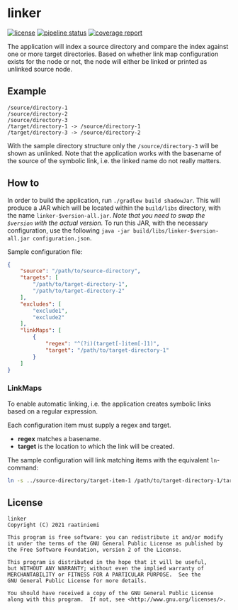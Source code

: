 # linker

[![license](https://img.shields.io/badge/license-GPLv2-blue.svg)](license)
[![pipeline status](https://gitlab.com/rahome/linker/badges/main/pipeline.svg)](https://gitlab.com/rahome/linker/-/commits/master)
[![coverage report](https://gitlab.com/rahome/linker/badges/main/coverage.svg)](https://gitlab.com/rahome/linker/-/commits/master)

The application will index a source directory and compare the index against one
or more target directories. Based on whether link map configuration exists for
the node or not, the node will either be linked or printed as unlinked source
node.

## Example

```
/source/directory-1
/source/directory-2
/source/directory-3
/target/directory-1 -> /source/directory-1
/target/directory-3 -> /source/directory-2
```

With the sample directory structure only the `/source/directory-3` will be shown
as unlinked. Note that the application works with the basename of the source of
the symbolic link, i.e. the linked name do not really matters.

## How to

In order to build the application, run `./gradlew build shadowJar`. This will
produce a JAR which will be located within the `build/libs` directory, with the
name `linker-$version-all.jar`. *Note that you need to swap the `$version` with
the actual version.* To run this JAR, with the necessary configuration, use the
following `java -jar build/libs/linker-$version-all.jar configuration.json`.

Sample configuration file:

```json
{
    "source": "/path/to/source-directory",
    "targets": [
        "/path/to/target-directory-1",
        "/path/to/target-directory-2"
    ],
    "excludes": [
        "exclude1",
        "exclude2"
    ],
    "linkMaps": [
        {
            "regex": "^(?i)(target[-]item[-]1)",
            "target": "/path/to/target-directory-1"
        }
    ]
}
```

### LinkMaps

To enable automatic linking, i.e. the application creates symbolic links
based on a regular expression.

Each configuration item must supply a regex and target.

* **regex** matches a basename.
* **target** is the location to which the link will be created.

The sample configuration will link matching items with the equivalent
`ln`-command:

```sh
ln -s ../source-directory/target-item-1 /path/to/target-directory-1/target-item-1
```

## License

```
linker
Copyright (C) 2021 raatiniemi

This program is free software: you can redistribute it and/or modify
it under the terms of the GNU General Public License as published by
the Free Software Foundation, version 2 of the License.

This program is distributed in the hope that it will be useful,
but WITHOUT ANY WARRANTY; without even the implied warranty of
MERCHANTABILITY or FITNESS FOR A PARTICULAR PURPOSE.  See the
GNU General Public License for more details.

You should have received a copy of the GNU General Public License
along with this program.  If not, see <http://www.gnu.org/licenses/>.
```
